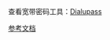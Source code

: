 查看宽带密码工具：[Dialupass](https://www.nirsoft.net/utils/dialupass.html)

[参考文档](http://cppblog.com/tqsheng/archive/2015/03/03/197798.html)

